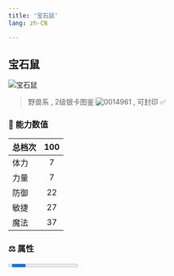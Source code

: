 ```yaml
---
title: '宝石鼠'
lang: zh-CN

---
```



## 宝石鼠

![宝石鼠](https://user-images.githubusercontent.com/78347270/115937678-6be29c00-a4d3-11eb-8dbf-e28571541dc0.gif) 

> 野兽系 , 2级银卡图鉴 ![0014961](https://user-images.githubusercontent.com/78347270/115963858-4e0d4980-a55c-11eb-87f1-acea62ff25da.gif) , 可封印 ✅ 


### 💪 能力数值

| 总档次       | 100            |
| :----------- |:-------------:|
| 体力      | 7   <Stars :number="0.5" />  |
| 力量      | 7   <Stars :number="0.5" />  |
| 防御      | 22  <Stars :number="2" />  | 
| 敏捷      | 27  <Stars :number="2.5" />  | 
| 魔法      | 37  <Stars :number="3.5" />   | 


### ⚖️ 属性


<Progress earth :number="0" />

<Progress water :number="0" />

<Progress fire :number="0" />

<Progress wind :number="10" />

### ✨ 技能栏 <Strong>10个</Strong>

- 攻击
- 防御
- 强力风刃魔法 Lv1

### 👶 1级出现点

- 法兰城城内 镜中的豪宅一楼(24,6) 参考任务 :scroll: 镜中的豪宅


